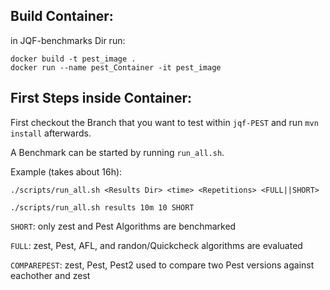 

## Build Container:
in JQF-benchmarks Dir run:
```
docker build -t pest_image .
docker run --name pest_Container -it pest_image
```

## First Steps inside Container:

First checkout the Branch that you want to test within `jqf-PEST` and run `mvn install` afterwards.

A Benchmark can be started by running `run_all.sh`.

Example (takes about 16h):
```
./scripts/run_all.sh <Results Dir> <time> <Repetitions> <FULL||SHORT>

./scripts/run_all.sh results 10m 10 SHORT
```

`SHORT`: only zest and Pest Algorithms are benchmarked 

`FULL`: zest, Pest, AFL, and randon/Quickcheck algorithms are evaluated

`COMPAREPEST`: zest, Pest, Pest2 used to compare two Pest versions against eachother and zest

